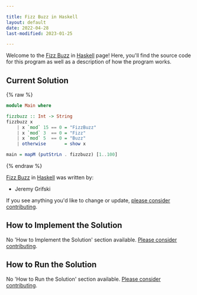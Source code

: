 ```yaml
---

title: Fizz Buzz in Haskell
layout: default
date: 2022-04-28
last-modified: 2023-01-25

---
```


Welcome to the [Fizz Buzz](https://sampleprograms.io/projects/fizz-buzz) in [Haskell](https://sampleprograms.io/languages/haskell) page! Here, you'll find the source code for this program as well as a description of how the program works.

## Current Solution

{% raw %}

```haskell
module Main where

fizzbuzz :: Int -> String
fizzbuzz x
    | x `mod` 15 == 0 = "FizzBuzz"
    | x `mod` 3  == 0 = "Fizz"
    | x `mod` 5  == 0 = "Buzz"
    | otherwise       = show x

main = mapM (putStrLn . fizzbuzz) [1..100]
```

{% endraw %}

[Fizz Buzz](https://sampleprograms.io/projects/fizz-buzz) in [Haskell](https://sampleprograms.io/languages/haskell) was written by:

- Jeremy Grifski

If you see anything you'd like to change or update, [please consider contributing](https://github.com/TheRenegadeCoder/sample-programs).

## How to Implement the Solution

No 'How to Implement the Solution' section available. [Please consider contributing](https://github.com/TheRenegadeCoder/sample-programs-website).

## How to Run the Solution

No 'How to Run the Solution' section available. [Please consider contributing](https://github.com/TheRenegadeCoder/sample-programs-website).